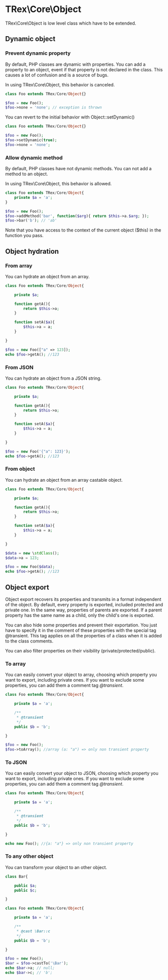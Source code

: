 # TRex\Core\Object

TRex\Core\Object is low level class which have to be extended.

## Dynamic object

### Prevent dynamic property

By default, PHP classes are dynamic with properties. You can add a property to an object, event if that property is not declared in the class. This causes a lot of confusion and is a source of bugs.

In using TRex\Core\Object, this behavior is canceled.

```php
class Foo extends TRex/Core/Object{}

$foo = new Foo();
$foo->none = 'none'; // exception is thrown
```

You can revert to the initial behavior with Object::setDynamic()

```php
class Foo extends TRex/Core/Object{}
```
```php
$foo = new Foo();
$foo->setDynamic(true);
$foo->none = 'none';
```

### Allow dynamic method

By default, PHP classes have not dynamic methods. You can not add a method to an object.

In using TRex\Core\Object, this behavior is allowed.

```php
class Foo extends TRex/Core/Object{
    private $a = 'a';
}
```
```php
$foo = new Foo();
$foo->addMethod('bar', function($arg){ return $this->a.$arg; });
$foo->bar('b'); // 'ab'
```

Note that you have access to the context of the current object ($this) in the function you pass.


## Object hydration

### From array

You can hydrate an object from an array.

```php
class Foo extends TRex/Core/Object{

    private $a;

    function getA(){
        return $this->a;
    }

    function setA($a){
        $this->a = a;
    }

}
```
```php
$foo = new Foo(["a" => 123]);
echo $foo->getA(); //123
```

### From JSON

You can hydrate an object from a JSON string.

```php
class Foo extends TRex/Core/Object{

    private $a;

    function getA(){
        return $this->a;
    }

    function setA($a){
        $this->a = a;
    }

}
```
```php
$foo = new Foo('{"a": 123}');
echo $foo->getA(); //123
```

### From object

You can hydrate an object from an array castable object.

```php
class Foo extends TRex/Core/Object{

    private $a;

    function getA(){
        return $this->a;
    }

    function setA($a){
        $this->a = a;
    }

}
```
```php
$data = new \stdClass();
$data->a = 123;
```
```php
$foo = new Foo($data);
echo $foo->getA(); //123
```


## Object export

Object export recovers its properties and transmits in a format independent of the object. By default, every property is exported, included protected and private one. In the same way, properties of parents are exported. If a parent property has the same name as a child, only the child's one is exported.

You can also hide some properties and prevent their exportation. You just have to specify it in the comment of these properties with the special tag @transient. This tag applies on all the properties of a class when it is added to the class comments.

You can also filter properties on their visibility (private/protected/public).

### To array

You can easily convert your object to array, choosing which property you want to export, including private ones. If you want to exclude some properties, you can add them a comment tag *@transient*.

```php
class Foo extends TRex/Core/Object{

    private $a = 'a';

    /**
     * @transient
     */
    public $b = 'b';

}
```
```php
$foo = new Foo();
$foo->toArray(); //array (a: "a") => only non transient property
```

### To JSON

You can easily convert your object to JSON, choosing which property you want to export, including private ones. If you want to exclude some properties, you can add them a comment tag *@transient*.

```php
class Foo extends TRex/Core/Object{

    private $a = 'a';

    /**
     * @transient
     */
    public $b = 'b';

}
```
```php
echo new Foo(); //{a: "a"} => only non transient property
```

### To any other object

You can transform your object to an other object.

```php
class Bar{

    public $a;
    public $c;

}
```
```php
class Foo extends TRex/Core/Object{

    private $a = 'a';

    /**
     * @cast \Bar::c
     */
    public $b = 'b';

}
```
```php
$foo = new Foo();
$bar = $foo->castTo('\Bar');
echo $bar->a; // null;
echo $bar->c; // 'b';
```